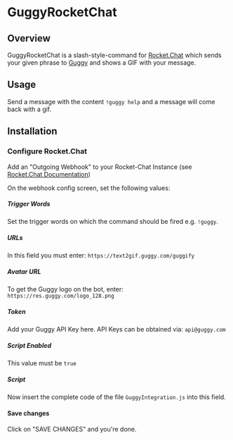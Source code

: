# GuggyRocketChat

## Overview 
GuggyRocketChat is a slash-style-command for <a href='https://rocket.chat'>Rocket.Chat</a> which sends your given phrase to <a href='https://guggy.com/'>Guggy</a> and shows a GIF with your message.

## Usage
Send a message with the content `!guggy help` and a message will come back with a gif.

## Installation

### Configure Rocket.Chat
Add an "Outgoing Webhook" to your Rocket-Chat Instance (see <a href="https://rocket.chat/docs/administrator-guides/integrations/">Rocket.Chat Documentation</a>)

On the webhook config screen, set the following values:

##### Trigger Words
Set the trigger words on which the command should be fired e.g. `!guggy`.

##### URLs
In this field you must enter: `https://text2gif.guggy.com/guggify`

##### Avatar URL
To get the Guggy logo on the bot, enter: `https://res.guggy.com/logo_128.png`

##### Token
Add your Guggy API Key here. API Keys can be obtained via: `api@guggy.com`

##### Script Enabled
This value must be `true`

##### Script
Now insert the complete code of the file `GuggyIntegration.js` into this field.

#### Save changes
Click on "SAVE CHANGES" and you're done.
